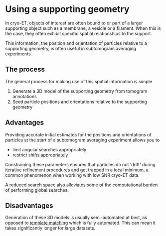 # Using a supporting geometry
In cryo-ET, objects of interest are often bound to or part of a larger supporting object such as a membrane, a vesicle or a filament. 
When this is the case, they often exhibit specific spatial relationships to the support.

This information, the position and orientation of particles relative to a supporting geometry, is often useful in subtomogram averaging experiments.

## The process
The general process for making use of this spatial information is simple

1. Generate a 3D model of the supporting geometry from tomogram annotations
2. Seed particle positions and orientations relative to the supporting geometry

## Advantages
Providing accurate initial estimates for the positions and orientations of particles at the start of a subtomogram averaging experiment allows you to
- limit angular searches appropriately
- restrict shifts appropriately

Constraining these parameters ensures that particles do not 'drift' during iterative refinement procedures and get trapped in a local minimum, a common phenomenon when working with low SNR cryo-ET data.

A reduced search space also alleviates some of the computational burden of performing global searches.

## Disadvantages 
Generation of these 3D models is usually semi-automated at best, as opposed to [template matching](template-matching) which is fully automated. This can mean it takes significantly longer for large datasets.
